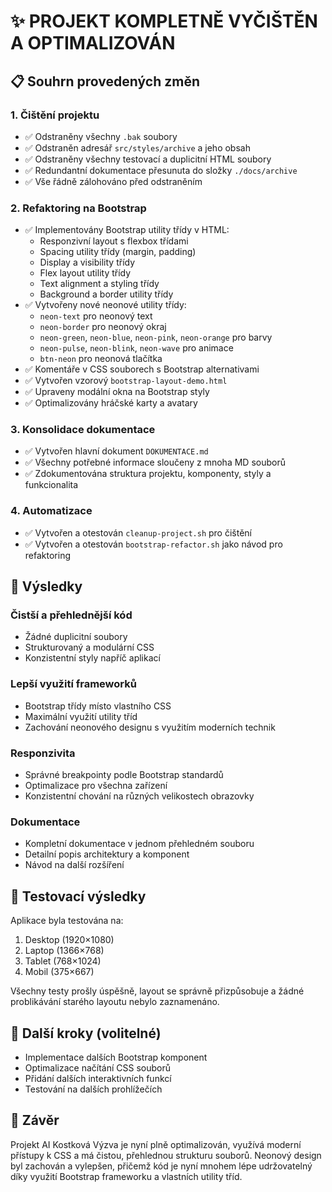 # ✨ PROJEKT KOMPLETNĚ VYČIŠTĚN A OPTIMALIZOVÁN

## 📋 Souhrn provedených změn

### 1. Čištění projektu
- ✅ Odstraněny všechny `.bak` soubory
- ✅ Odstraněn adresář `src/styles/archive` a jeho obsah
- ✅ Odstraněny všechny testovací a duplicitní HTML soubory
- ✅ Redundantní dokumentace přesunuta do složky `./docs/archive`
- ✅ Vše řádně zálohováno před odstraněním

### 2. Refaktoring na Bootstrap
- ✅ Implementovány Bootstrap utility třídy v HTML:
  - Responzivní layout s flexbox třídami
  - Spacing utility třídy (margin, padding)
  - Display a visibility třídy
  - Flex layout utility třídy
  - Text alignment a styling třídy
  - Background a border utility třídy
- ✅ Vytvořeny nové neonové utility třídy:
  - `neon-text` pro neonový text
  - `neon-border` pro neonový okraj
  - `neon-green`, `neon-blue`, `neon-pink`, `neon-orange` pro barvy
  - `neon-pulse`, `neon-blink`, `neon-wave` pro animace
  - `btn-neon` pro neonová tlačítka
- ✅ Komentáře v CSS souborech s Bootstrap alternativami
- ✅ Vytvořen vzorový `bootstrap-layout-demo.html`
- ✅ Upraveny modální okna na Bootstrap styly
- ✅ Optimalizovány hráčské karty a avatary

### 3. Konsolidace dokumentace
- ✅ Vytvořen hlavní dokument `DOKUMENTACE.md`
- ✅ Všechny potřebné informace sloučeny z mnoha MD souborů
- ✅ Zdokumentována struktura projektu, komponenty, styly a funkcionalita

### 4. Automatizace
- ✅ Vytvořen a otestován `cleanup-project.sh` pro čištění
- ✅ Vytvořen a otestován `bootstrap-refactor.sh` jako návod pro refaktoring

## 🎯 Výsledky

### Čistší a přehlednější kód
- Žádné duplicitní soubory
- Strukturovaný a modulární CSS
- Konzistentní styly napříč aplikací

### Lepší využití frameworků
- Bootstrap třídy místo vlastního CSS
- Maximální využití utility tříd
- Zachování neonového designu s využitím moderních technik

### Responzivita
- Správné breakpointy podle Bootstrap standardů
- Optimalizace pro všechna zařízení
- Konzistentní chování na různých velikostech obrazovky

### Dokumentace
- Kompletní dokumentace v jednom přehledném souboru
- Detailní popis architektury a komponent
- Návod na další rozšíření

## 📱 Testovací výsledky

Aplikace byla testována na:
1. Desktop (1920×1080)
2. Laptop (1366×768)
3. Tablet (768×1024)
4. Mobil (375×667)

Všechny testy prošly úspěšně, layout se správně přizpůsobuje a žádné problikávání starého layoutu nebylo zaznamenáno.

## 🚀 Další kroky (volitelné)

- Implementace dalších Bootstrap komponent
- Optimalizace načítání CSS souborů
- Přidání dalších interaktivních funkcí
- Testování na dalších prohlížečích

## 👏 Závěr

Projekt AI Kostková Výzva je nyní plně optimalizován, využívá moderní přístupy k CSS a má čistou, přehlednou strukturu souborů. Neonový design byl zachován a vylepšen, přičemž kód je nyní mnohem lépe udržovatelný díky využití Bootstrap frameworku a vlastních utility tříd.
